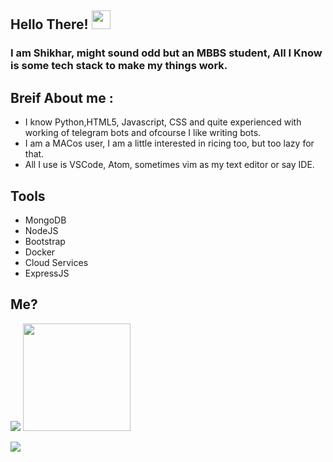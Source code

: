 ## Hello There!  <img src="https://raw.githubusercontent.com/MartinHeinz/MartinHeinz/master/wave.gif" width="30px">

### I am Shikhar, might sound odd but an MBBS student, All I Know is some tech stack to make my things work.

## Breif About me :
- I know Python,HTML5, Javascript, CSS and quite experienced with working of telegram bots and ofcourse I like writing bots.
- I am a MACos user, I am a little interested in ricing too, but too lazy for that.
- All I use is VSCode, Atom, sometimes vim as my text editor or say IDE.
## Tools
- MongoDB
- NodeJS
- Bootstrap
- Docker
- Cloud Services
- ExpressJS

## Me?

<p>
  <img src="https://github-readme-stats.vercel.app/api?username=NotReallyShikhar&show_icons=true&count_private=true&hide=stars&hide_border=True&include_all_commits=true&theme=dracula"/>
  <a href="https://github.com/TeamYukki/YukkiMusicBot"><img src="https://github-readme-stats.vercel.app/api/pin/?username=notreallyshikhar&repo=yukkimusicbot&theme=dracula" height="172"/></a>
  
</p>  
<p>
  <a href="https://open.spotify.com/user/o23dqorxrtubizydft2r2g0w0"><img src="https://spotify-ecfdkhmsv-notreallyshikhar.vercel.app/api/spotify"/></a>
</p>
